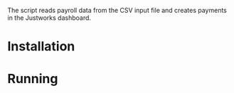 The script reads payroll data from the CSV input file and creates payments in the Justworks dashboard.

# Installation

# Running

